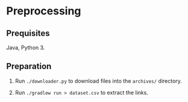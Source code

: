 # Preprocessing

## Prequisites

Java, Python 3.

## Preparation

1. Run `./downloader.py` to download files into the `archives/` directory.

2. Run `./gradlew run > dataset.csv` to extract the links.